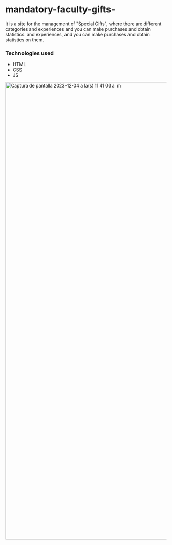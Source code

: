 # mandatory-faculty-gifts-
It is a site for the management of "Special Gifts", where there are different categories and experiences and you can make purchases and obtain statistics. and experiences, and you can make purchases and obtain statistics on them.

### Technologies used
- HTML
- CSS
- JS

  
<img width="1430" alt="Captura de pantalla 2023-12-04 a la(s) 11 41 03 a  m" src="https://github.com/giovannigm/mandatory-faculty-gifts-/assets/58411051/cdc8a700-ded7-4690-a105-4d3ede609f9f">
